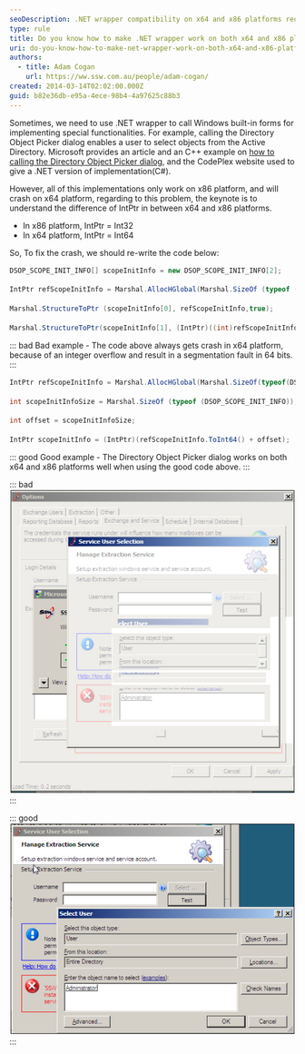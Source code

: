 ```yaml
---
seoDescription: .NET wrapper compatibility on x64 and x86 platforms requires careful IntPtr management to avoid integer overflows.
type: rule
title: Do you know how to make .NET wrapper work on both x64 and x86 platforms?
uri: do-you-know-how-to-make-net-wrapper-work-on-both-x64-and-x86-platforms
authors:
  - title: Adam Cogan
    url: https://ww.ssw.com.au/people/adam-cogan/
created: 2014-03-14T02:02:00.000Z
guid: b82e36db-e95a-4ece-98b4-4a97625c88b3
---
```


Sometimes, we need to use .NET wrapper to call Windows built-in forms for implementing special functionalities. For example, calling the Directory Object Picker dialog enables a user to select objects from the Active Directory. Microsoft provides an article and an C++ example on [how to calling the Directory Object Picker dialog](https://learn.microsoft.com/en-us/windows/win32/ad/directory-object-picker), and the CodePlex website used to give a .NET version of implementation(C#).

However, all of this implementations only work on x86 platform, and will crash on x64 platform, regarding to this problem, the keynote is to understand the difference of IntPtr in between x64 and x86 platforms.

<!--endintro-->

- In x86 platform, IntPtr = Int32
- In x64 platform, IntPtr = Int64

So, To fix the crash, we should re-write the code below:

```cs
DSOP_SCOPE_INIT_INFO[] scopeInitInfo = new DSOP_SCOPE_INIT_INFO[2];

IntPtr refScopeInitInfo = Marshal.AllocHGlobal(Marshal.SizeOf (typeof (DSOP_SCOPE_INIT_INFO)) * 2);

Marshal.StructureToPtr (scopeInitInfo[0], refScopeInitInfo,true);

Marshal.StructureToPtr(scopeInitInfo[1], (IntPtr)((int)refScopeInitInfo + Marshal.SizeOf(typeof(DSOP_SCOPE_INIT_INFO))), true);
```

::: bad
Bad example - The code above always gets crash in x64 platform, because of an integer overflow and result in a segmentation fault in 64 bits.
:::

```cs
IntPtr refScopeInitInfo = Marshal.AllocHGlobal(Marshal.SizeOf(typeof(DSOP_SCOPE_INIT_INFO)) * 2);

int scopeInitInfoSize = Marshal.SizeOf (typeof (DSOP_SCOPE_INIT_INFO));

int offset = scopeInitInfoSize;

IntPtr scopeInitInfo = (IntPtr)(refScopeInitInfo.ToInt64() + offset);
```

::: good
Good example - The Directory Object Picker dialog works on both x64 and x86 platforms well when using the good code above.
:::

::: bad
![Figure: Bad example - Calling the Directory Object Picker dialog causes crash on x64 platform when using the bad code above](crash.jpg)
:::

::: good
![Figure: Good example - The Directory Object Picker dialog works on both x64 and x86 platforms well when using the good code above](worknormal.jpg)
:::
